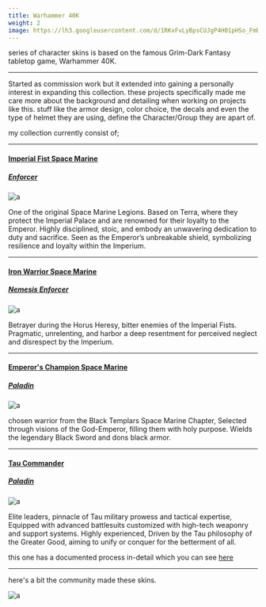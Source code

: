 ```yaml
---
title: Warhammer 40K
weight: 2
image: https://lh3.googleusercontent.com/d/1RKxFvLyBpsCUJgP4H01pHSo_FmBkxjuI
---
```

series of character skins is based on the famous Grim-Dark Fantasy tabletop game, Warhammer 40K. 
<!--more-->
---
Started as commission work but it extended into gaining a personally interest in expanding this collection.
these projects specifically made me care more about the background and detailing when working on projects like this. stuff like the armor design, color choice, the decals and even the type of helmet they are using, define the Character/Group they are apart of.

my collection currently consist of;

---
#### [Imperial Fist Space Marine](https://thunderstore.io/package/KrononConspirator/40K_Imperial_Fists_Enforcer/)
##### [Enforcer](https://thunderstore.io/package/EnforcerGang/Enforcer/)

![a](https://lh3.googleusercontent.com/d/1q9oJPYmU5oqcjah-nMTxuI8zFmL8cG2R) 

One of the original Space Marine Legions. Based on Terra, where they protect the Imperial Palace and are renowned for their loyalty to the Emperor. Highly disciplined, stoic, and embody an unwavering dedication to duty and sacrifice. Seen as the Emperor’s unbreakable shield, symbolizing resilience and loyalty within the Imperium.

---
#### [Iron Warrior Space Marine](https://thunderstore.io/package/KrononConspirator/40K_Iron_Warrior_Nemforcer/)
##### [Nemesis Enforcer](https://thunderstore.io/package/EnforcerGang/Enforcer/)

![a](https://lh3.googleusercontent.com/d/1RKxFvLyBpsCUJgP4H01pHSo_FmBkxjuI)

Betrayer during the Horus Heresy, bitter enemies of the Imperial Fists. Pragmatic, unrelenting, and harbor a deep resentment for perceived neglect and disrespect by the Imperium.

---
#### [Emperor's Champion Space Marine](https://thunderstore.io/package/Kronon_Conspirator/40K_Emperors_Champion_Paladin/)
##### [Paladin](https://thunderstore.io/package/Paladin_Alliance/PaladinMod/)

![a](https://lh3.googleusercontent.com/d/1IMOPYK2pXZ7cUpoJtTUOCLlf9-j26KNj)

chosen warrior from the Black Templars Space Marine Chapter, Selected through visions of the God-Emperor, filling them with holy purpose. Wields the legendary Black Sword and dons black armor.

---
#### [Tau Commander](https://thunderstore.io/package/KrononConspirator/40K_Tau_Commander_Paladin/)
##### [Paladin](https://thunderstore.io/package/Paladin_Alliance/PaladinMod/)

![a](https://lh3.googleusercontent.com/d/1V6NBo23DLPnV5vyUbfKB1c75Bwlf1Bnl)

Elite leaders, pinnacle of Tau military prowess and tactical expertise, Equipped with advanced battlesuits customized with high-tech weaponry and support systems. Highly experienced, Driven by the Tau philosophy of the Greater Good, aiming to unify or conquer for the betterment of all.

this one has a documented process in-detail which you can see [here](/notes/TauComm)

---

here's a bit the community made these skins.

![a](https://lh3.googleusercontent.com/d/1GDpgBsS62c8pZGnaz0IrEj4uEUq333Cr)